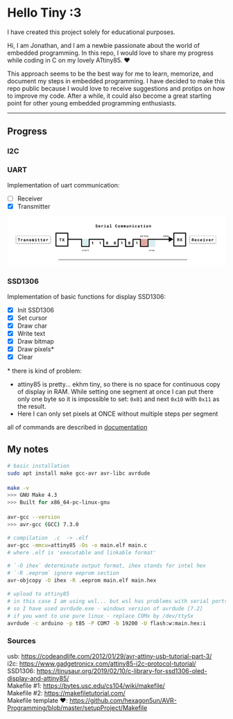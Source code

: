 # Hello Tiny :3


I have created this project solely for educational purposes.

Hi, I am Jonathan, and I am a newbie passionate about the world of embedded programming.
In this repo, I would love to share my progress while coding in C on my lovely ATtiny85. ❤️

This approach seems to be the best way for me to learn, memorize, and document my steps in embedded programming.
I have decided to make this repo public because I would love to receive suggestions and protips on how to improve my code.
After a while, it could also become a great starting point for other young embedded programming enthusiasts.

---

## Progress

### I2C
### UART
Implementation of uart communication:
- [ ] Receiver
- [x] Transmitter

![arduino_uart](./docs/uart.png)

### SSD1306
Implementation of basic functions for display SSD1306:
- [x] Init SSD1306
- [x] Set cursor
- [x] Draw char
- [x] Write text
- [x] Draw bitmap
- [x] Draw pixels*
- [x] Clear

\* there is kind of problem:
 - attiny85 is pretty... ekhm tiny, so there is no space for continuous copy of display in RAM. While setting one segment at once I can put there only one byte so it is impossible to set: `0x01` and next `0x10` with `0x11` as the result.
 - Here I can only set pixels at ONCE without multiple steps per segment

all of commands are described in [documentation](./docs/SSD1306.pdf)  


## My notes

```bash
# basic installation
sudo apt install make gcc-avr avr-libc avrdude

make -v
>>> GNU Make 4.3
>>> Built for x86_64-pc-linux-gnu

avr-gcc --version
>>> avr-gcc (GCC) 7.3.0
```

```bash
# compilation  .c  -> .elf
avr-gcc -mmcu=attiny85 -Os -o main.elf main.c
# where .elf is 'executable and linkable format'
```

```bash
# `-O ihex` determinate output format, ihex stands for intel hex
# `-R .eeprom` ignore eeprom section
avr-objcopy -O ihex -R .eeprom main.elf main.hex
```

```bash
# upload to attiny85
# in this case I am using wsl... but wsl has problems with serial ports
# so I have used avrdude.exe - windows version of avrdude [7.2]
# if you want to use pure linux - replace COMx by /dev/ttySx
avrdude -c arduino -p t85 -P COM7 -b 19200 -U flash:w:main.hex:i
```

### Sources 
usb: https://codeandlife.com/2012/01/29/avr-attiny-usb-tutorial-part-3/ \
i2c: https://www.gadgetronicx.com/attiny85-i2c-protocol-tutorial/ \
SSD1306: https://tinusaur.org/2019/02/10/c-library-for-ssd1306-oled-display-and-attiny85/ \
Makefile #1: https://bytes.usc.edu/cs104/wiki/makefile/ \
Makefile #2: https://makefiletutorial.com/ \
Makefile template ❤️: https://github.com/hexagon5un/AVR-Programming/blob/master/setupProject/Makefile
